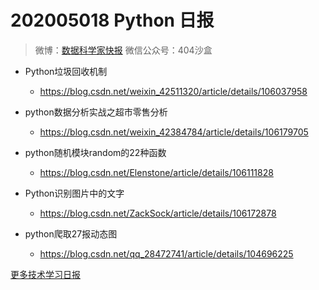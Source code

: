 # 202005018 Python 日报
> 微博：[数据科学家快报](https://www.weibo.com/wukehao)
> 微信公众号：404沙盒
- Python垃圾回收机制
  - https://blog.csdn.net/weixin_42511320/article/details/106037958

- python数据分析实战之超市零售分析
  - https://blog.csdn.net/weixin_42384784/article/details/106179705

- python随机模块random的22种函数
  - https://blog.csdn.net/Elenstone/article/details/106111828

- Python识别图片中的文字
  - https://blog.csdn.net/ZackSock/article/details/106172878

- python爬取27报动态图
  - https://blog.csdn.net/qq_28472741/article/details/104696225

[更多技术学习日报](https://github.com/KehaoWu/dailypython)
